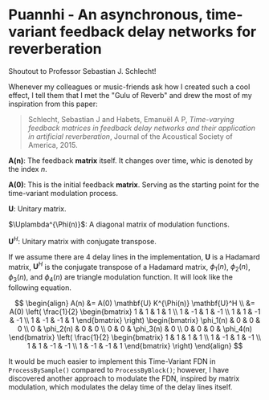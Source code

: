 # Puannhi - An asynchronous, time-variant feedback delay networks for reverberation

Shoutout to Professor Sebastian J. Schlecht! 

Whenever my colleagues or music-friends ask how I created such a cool effect, I tell them that I met the "Gulu of Reverb" and drew the most of my inspiration from this paper: 
> Schlecht, Sebastian J and Habets, Emanuël A P, *Time-varying feedback matrices in feedback delay networks and their application in artificial reverberation*, Journal of the Acoustical Society of America, 2015.

$\mathbf{A(n)}$: The feedback **matrix** itself. It changes over time, whic is denoted by the index $n$. 

$\mathbf{A(0)}$: This is the initial feedback **matrix**. Serving as the starting point for the time-variant modulation process.

$\mathbf{U}$: Unitary matrix.

$\Uplambda^{\Phi(n)}$: A diagonal matrix of modulation functions. 

$\mathbf{U}^H$: Unitary matrix with conjugate transpose.

If we assume there are 4 delay lines in the implementation, $\mathbf{U}$ is a Hadamard matrix, $\mathbf{U}^H$ is the conjugate transpose of a Hadamard matrix, $\phi_1(n)$, $\phi_2(n)$, $\phi_3(n)$, and $\phi_4(n)$ are triangle modulation function. It will look like the following equation. 

$$
\begin{align}
A(n) &= A(0) \mathbf{U} K^{\Phi(n)} \mathbf{U}^H \\
     &= A(0) \left( \frac{1}{2} \begin{bmatrix} 
1 & 1 & 1 & 1 \\ 
1 & -1 & 1 & -1 \\ 
1 & 1 & -1 & -1 \\ 
1 & -1 & -1 & 1 
\end{bmatrix} \right) 
\begin{bmatrix} 
\phi_1(n) & 0 & 0 & 0 \\ 
0 & \phi_2(n) & 0 & 0 \\ 
0 & 0 & \phi_3(n) & 0 \\ 
0 & 0 & 0 & \phi_4(n) 
\end{bmatrix} 
\left( \frac{1}{2} \begin{bmatrix} 
1 & 1 & 1 & 1 \\ 
1 & -1 & 1 & -1 \\ 
1 & 1 & -1 & -1 \\ 
1 & -1 & -1 & 1 
\end{bmatrix} \right)
\end{align}
$$

It would be much easier to implement this Time-Variant FDN in `ProcessBySample()` compared to `ProcessByBlock()`; however, I have discovered another approach to modulate the FDN, inspired by matrix modulation, which modulates the delay time of the delay lines itself.
